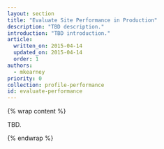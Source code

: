 ```yaml
---
layout: section
title: "Evaluate Site Performance in Production"
description: "TBD description."
introduction: "TBD introduction."
article:
  written_on: 2015-04-14
  updated_on: 2015-04-14
  order: 1
authors:
  - mkearney
priority: 0
collection: profile-performance
id: evaluate-performance
---
```


{% wrap content %}

TBD.

{% endwrap %}